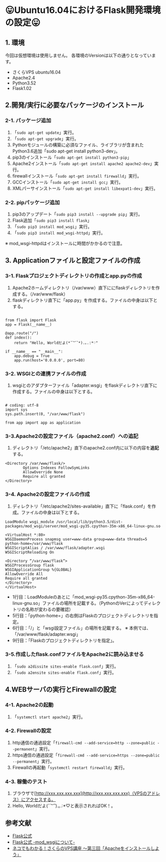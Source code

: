 # 😛Ubuntu16.04におけるFlask開発環境の設定😛

## 1. 環境

今回は仮想環境は使用しません。
各環境のVersionは以下の通りとなっています。

* さくらVPS ubuntu16.04
* Apache2.4
* Python3.52
* Flask1.02

## 2.開発/実行に必要なパッケージのインストール

### 2-1. パッケージ追加
1. 「`sudo apt-get update`」実行。
2. 「`sudo apt-get upgrade`」実行。
3. Pythonモジュールの構築に必須なファイル、ライブラリが含まれたPython3.6追加「sudo apt-get install python3-dev」。
4. pip3のインストール「`sudo apt-get install python3-pip`」
5. Apache2インストール「`sudo apt-get install apache2 apache2-dev`」実行。
6. firewallインストール「`sudo apt-get install firewalld`」実行。
7. GCCインストール「`sudo apt-get install gcc`」実行。
8. XMLパーサインストール「`sudo apt-get install libexpat1-dev`」実行。

### 2-2. pipパッケージ追加
1. pip3のアップデート「`sudo pip3 install --upgrade pip`」実行。
2. Flask追加「`sudo pip3 install flask`」
3. 「`sudo pip3 install mod_wsgi`」実行。
4. 「`sudo pip3 install mod_wsgi-httpd`」実行。

※ mod_wsgi-httpdはインストールに時間がかかるので注意。

## 3. Applicationファイルと設定ファイルの作成

### 3-1. Flaskプロジェクトディレクトリの作成とapp.pyの作成
1. Apache2ホームディレクトリ（/var/www）直下ににflaskディレクトリを作成する。（/var/www/flask）
2. flaskディレクトリ直下に「app.py」を作成する。ファイルの中身は以下とする。
```

from flask import Flask
app = Flask(__name__)

@app.route("/")
def index():
    return "Hello, Worldだよ(*˘︶˘*).｡.:*♡"

if __name__ == "__main__":
    app.debug = True
    app.run(host='0.0.0.0', port=80)

```

### 3-2. WSGIとの連携ファイルの作成
1. wsgiとのアダプターファイル「adapter.wsgi」をflaskディレクトリ直下に作成する。ファイルの中身は以下とする。
```

# coding: utf-8
import sys
sys.path.insert(0, "/var/www/flask")

from app import app as application

```

### 3-3.Apache2の設定ファイル（apache2.conf）への追記
1. ディレクトリ「/etc/apache2」直下のapache2.conf内に以下の内容を**追記**する。

```
<Directory /var/www/flask/>
        Options Indexes FollowSymLinks
        AllowOverride None
        Require all granted
</Directory>

```

### 3-4. Apache2の設定ファイルの作成
1. ディレクトリ「/etc/apache2/sites-available」直下に「flask.conf」を作成。ファイルの中身は以下とする。

```
LoadModule wsgi_module /usr/local/lib/python3.5/dist-packages/mod_wsgi/server/mod_wsgi-py35.cpython-35m-x86_64-linux-gnu.so

<VirtualHost *:80>
WSGIDaemonProcess snapmsg user=www-data group=www-data threads=5 python-home=/var/www/flask
WSGIScriptAlias / /var/www/flask/adapter.wsgi
WSGIScriptReloading On

<Directory “/var/www/flask“>
WSGIProcessGroup flask
WSGIApplicationGroup %{GLOBAL}
AllowOverride All
Require all granted
</Directory>
</VirtualHost>
```

* 1行目：LoadModuleのあとに「mod_wsgi-py35.cpython-35m-x86_64-linux-gnu.so」ファイルの場所を記載する。（PythonのVerによってディレクトリの名称が変わるの要確認）
* 5行目：「python-home=」の右側はFlaskのプロジェクトディレクトリを指定。
* 6行目：「/」と「wsgi設定ファイル」の場所を記載する。 ※ 本例では、「/var/www/flask/adapter.wsgi」
* 9行目：「Flaskのプロジェクトディレクトリを指定」。

### 3-5.作成したflask.confファイルをApache2に読み込ませる
1. 「`sudo a2dissite sites-enable flask.conf`」実行。
2. 「`sudo a2ensite sites-enable flask.conf`」実行。

## 4.WEBサーバの実行とFirewallの設定

### 4-1. Apache2の起動
1. 「`systemctl start apache2`」実行。

### 4-2. Firewallの設定
1. http通信の通過設定「`firewall-cmd --add-service=http --zone=public --permanent`」実行。
2. https通信の通過設定「`firewall-cmd --add-service=https --zone=public --permanent`」実行。
3. Firewallの再起動「`systemctl restart firewalld`」実行。

### 4-3. 稼働のテスト
1. ブラウザで[http://xxx.xxx.xxx.xxx](http://xxx.xxx.xxx.xxx)（VPSのアドレス）にアクセスする。
2. Hello, Worldだよ(*˘︶˘*).｡.:*♡と表示されればOK！。

## 参考文献
* [Flask公式](http://flask.pocoo.org/docs/1.0/)
* [Flask公式 -mod_wsgiについて-](http://flask.pocoo.org/docs/1.0/deploying/mod_wsgi/)
* [ネコでもわかる！さくらのVPS講座 ～第三回「Apacheをインストールしよう」](https://knowledge.sakura.ad.jp/8541/)
